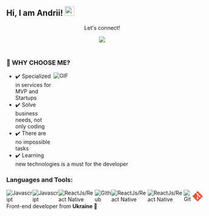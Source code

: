 ## Hi, I am Andrii! <img src="https://media.giphy.com/media/hvRJCLFzcasrR4ia7z/giphy.gif" height="25px" width="25px">

<div align="center">
<p align="center">Let's connect!</p>
    
<a href="https://www.upwork.com/freelancers/~01ecfb4e5f6b78fe58">
    <img src="https://img.shields.io/badge/Upwork-%230077B5.svg?&style=for-the-badge&logo=fiverr&color=darkgreen&logoColor=white" />
</a>

</div>

<br>

### 🌟 WHY CHOOSE ME?

<img align="right" alt="GIF" src="code.gif" width="380" height="230" />

- ✔️ Specialized in services for MVP and Startups<br/>
- ✔️ Solve business needs, not only coding<br/>
- ✔️ There are no impossible tasks<br/>
- ✔️ Learning new technologies is a must for the developer

### Languages and Tools:

<div style='display: flex'>
<img height="35" title="Javascript" src="https://camo.githubusercontent.com/9496882abd182958bcea4238ab44f7eb8928d7a4144c150f18f6c55ceb9b4490/68747470733a2f2f6564656e742e6769746875622e696f2f537570657254696e7949636f6e732f696d616765732f7376672f6a6176617363726970742e737667">
<img height="35" title="Javascript" src="https://upload.wikimedia.org/wikipedia/commons/thumb/4/4c/Typescript_logo_2020.svg/1024px-Typescript_logo_2020.svg.png">
<img height="35" title="ReactJs/React Native" src="https://camo.githubusercontent.com/98ce3f27aec475c03ad0441a7d4092f6b956814c7adc7f0049689dccedb82f1d/68747470733a2f2f6564656e742e6769746875622e696f2f537570657254696e7949636f6e732f696d616765732f7376672f72656163742e737667">
<img height="35" title="Github" src="https://upload.wikimedia.org/wikipedia/commons/4/49/Redux.png">
<img height="35" title="ReactJs/React Native" src="https://miro.medium.com/max/1400/1*wFPQCmk43-33ba66SW9WmA.png">
<img height="35" title="ReactJs/React Native" src="https://upload.wikimedia.org/wikipedia/commons/thumb/6/61/HTML5_logo_and_wordmark.svg/1200px-HTML5_logo_and_wordmark.svg.png">
<img height="35" title="Git" src="https://upload.wikimedia.org/wikipedia/commons/thumb/d/d5/CSS3_logo_and_wordmark.svg/1200px-CSS3_logo_and_wordmark.svg.png">
<img height="35" title="Git" src="https://raw.githubusercontent.com/edent/SuperTinyIcons/master/images/svg/git.svg">
</div>

<div>Front-end developer from <b>Ukraine<b> 💚</div>
